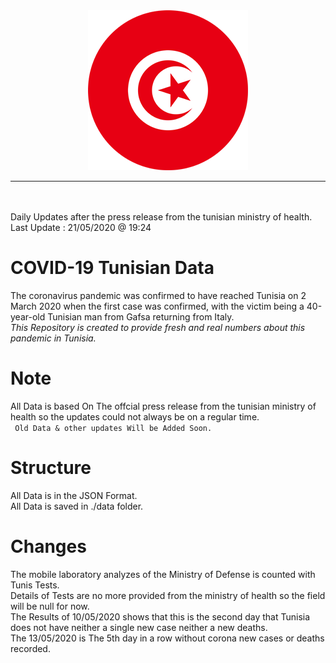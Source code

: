 <div align="center"><img src="tunisia.png"><hr><br/><br/></div>
Daily Updates after the press release from the tunisian ministry of health.<br>
Last Update : 21/05/2020 @ 19:24

# COVID-19 Tunisian Data

The coronavirus pandemic was confirmed to have reached Tunisia on 2 March 2020 when the first case was confirmed, with the victim being a 40-year-old Tunisian man from Gafsa returning from Italy.
<br/>
*This Repository is created to provide fresh and real numbers about this pandemic in Tunisia.*

# Note

All Data is based On The offcial press release from the tunisian ministry of health so the updates could not always be on a regular time.<br>
`  Old Data & other updates Will be Added Soon.  `

# Structure
All Data is in the JSON Format.<br/>
All Data is saved in ./data folder.

# Changes

The mobile laboratory analyzes of the Ministry of Defense is counted with Tunis Tests.
<br/>
Details of Tests are no more provided from the ministry of health so the field will be null for now.
<br/>
The Results of 10/05/2020 shows that this is the second day that Tunisia does not have neither a single new case neither a new deaths.
<br/>
The 13/05/2020 is The 5th day in a row without corona new cases or deaths recorded.